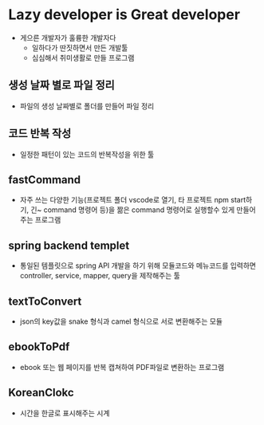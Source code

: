 # Lazy developer is Great developer
- 게으른 개발자가 훌륭한 개발자다
    - 일하다가 딴짓하면서 만든 개발툴
    - 심심해서 취미생활로 만들 프로그램

## 생성 날짜 별로 파일 정리
- 파일의 생성 날짜별로 폴더를 만들어 파일 정리

## 코드 반복 작성
- 일정한 패턴이 있는 코드의 반복작성을 위한 툴

## fastCommand
- 자주 쓰는 다양한 기능(프로젝트 폴더 vscode로 열기, 타 프로젝트 npm start하기, 긴~ command 명령어 등)을 짦은 command 명령어로 실행할수 있게 만들어주는 프로그램

## spring backend templet
- 통일된 템플릿으로 spring API 개발을 하기 위해 모듈코드와 메뉴코드를 입력하면 controller, service, mapper, query을 제작해주는 툴

## textToConvert
- json의 key값을 snake 형식과 camel 형식으로 서로 변환해주는 모듈

## ebookToPdf
- ebook 또는 웹 페이지를 반복 캡쳐하여 PDF파일로 변환하는 프로그램

## KoreanClokc
- 시간을 한글로 표시해주는 시계